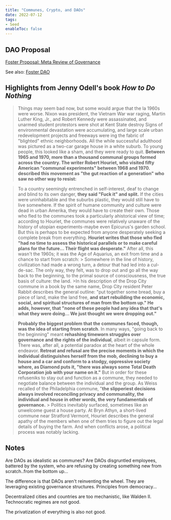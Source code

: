 ```yaml
---
title: "Communes, Crypto, and DAOs"
date: 2022-07-12
tags:
- Seed
enableToc: false
---
```


## DAO Proposal 
[Foster Proposal: Meta Review of Governance](https://docs.google.com/document/d/1QNgc3sx_1x12Fi2KcWCT1CAvHigq3xrTgt9zycZPZNk/edit?usp=sharing)

See also: [Foster DAO](/notes/Foster%20DAO.md)

## Highlights from Jenny Odell's book *How to Do Nothing*

> Things may seem bad now, but some would argue that the la 1960s were worse. Nixon was president, the Vietnam War war raging, Martin Luther King, Jr., and Robert Kennedy were assassinated, and unarmed student protestors were shot at Kent State destroy Signs of environmental devastation were accumulating, and large scale urban redevelopment projects and freeways were ing the fabric of "blighted" ethnic neighborhoods. All the while successful adulthood was pictured as a two-car garage house in a white suburb. To young people, this looked like a sham, and they were ready to quit.
   >**Between 1965 and 1970, more than a thousand communal groups formed across the country. The writer Robert Houriet, who visited fifty American "communal experiments" between 1968 and 1970. described this movement as "the gut reaction of a generation" who saw no other way to resist:**

> To a country seemingly entrenched in self-interest, deaf to change and blind to its own danger, **they said "Fuck it" and split.** If the cities were uninhabitable and the suburbs plastic, they would still have to live somewhere. If the spirit of humane community and culture were dead in urban Amerika, they would have to create their own.
  >	Those who fled to the communes took a particularly ahistorical view of time; according to Houriet, the communes were relatively unaware of the history of utopian experiments-maybe even Epicurus's garden school. But this is perhaps to be expected from anyone desperately seeking a complete break from everything. **Houriet writes that those who fled "had no time to assess the historical parallels or to make careful plans for the future... Their flight was desperate."** After all, this wasn't the 1960s; it was the Age of Aquarius, an exit from time and a chance to start from scratch:
	> Somewhere in the line of history, civilization had made a wrong turn, a detour that had led into a cul-de-sac. The only way, they felt, was to drop out and go all the way back to the beginning, to the primal source of consciousness, the true basis of culture: the land.
	>In his description of the Drop City commune in a book by the same name, Drop City resident Peter Rabbit describes the general outline: "put together some bread, buy a piece of land, make the land free, **and start rebuilding the economic, social, and spiritual structures of man from the bottom up." He adds, however, that "none of these people had any idea that that's what they were doing... We just thought we were dropping out."**

> **Probably the biggest problem that the communes faced, though, was the idea of starting from scratch**. In many ways, "going back to the beginning" meant **rehashing timeworn struggles over governance and the rights of the individual**, albeit in capsule form. There was, after all, a potential paradox at the heart of the whole endeavor. **Retreat and refusal are the precise moments in which the individual distinguishes herself from the mob, declining to buy a house and a car and conform to a stodgy, oppressive society where, as Diamond puts it, "there was always some Total Death Corporation job with your name on it."** But in order for these refuseniks to stay out and function as a commune, they needed to negotiate balance between the individual and the group. As Weiss recalled of the Philadelphia commune, "**the slipperiest decisions always involved reconciling privacy and communality, the individual and house in other words, the very fundamentals of governance.**
	> Politics inevitably surfaced, sometimes like an unwelcome guest a house party. At Bryn Athyn, a short-lived commune near Stratford Vermont, Houriet describes the general apathy of the members when one of them tries to figure out the legal details of buying the farm. And when conflicts arose, a political process was notably lacking.




## Notes
Are DAOs as idealistic as communes? Are DAOs disgruntled employees, battered by the system, who are refusing by creating something new from scratch..from the bottom up...

The difference is that DAOs aren't reinventing the wheel. They are leveraging existing governance structures. Principles from democracy...

Decentralized cities and countries are too mechanistic, like Walden II. Technocratic regimes are not good. 

The privatization of everything is also not good. 

